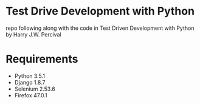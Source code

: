 # Test Drive Development with Python
repo following along with the code in Test Driven Development with Python by Harry J.W. Percival
# Requirements
- Python 3.5.1
- Django 1.8.7
- Selenium 2.53.6
- Firefox 47.0.1
